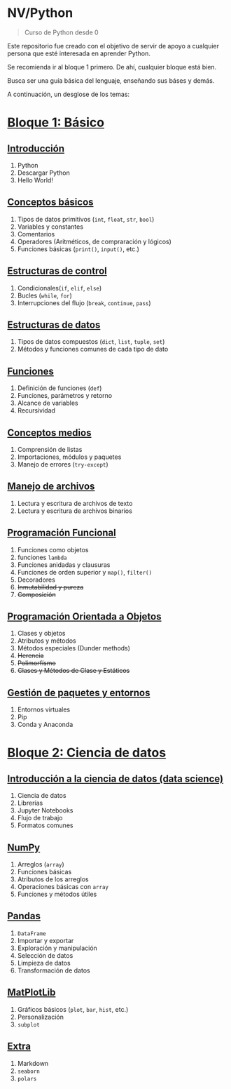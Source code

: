 # NV/Python
> Curso de Python desde 0

Este repositorio fue creado con el objetivo de servir de apoyo a cualquier persona que esté interesada en aprender Python.

Se recomienda ir al bloque 1 primero. De ahí, cualquier bloque está bien.

Busca ser una guía básica del lenguaje, enseñando sus báses y demás.

A continuación, un desglose de los temas:

# [Bloque 1: Básico](./Bloque%201%20-%20Básico/)

## [Introducción](./Bloque%201%20-%20Básico/1.0%20-%20Introducción/Introducción.md)

1. Python
2. Descargar Python
3. Hello World!

## [Conceptos básicos](./Bloque%201%20-%20Básico/1.1%20-%20Conceptos%20básicos/Conceptos_básicos.md)
1. Tipos de datos primitivos (`int`, `float`, `str`, `bool`)
2. Variables y constantes 
3. Comentarios
4. Operadores (Aritméticos, de compraración y lógicos)
5. Funciones básicas (`print()`, `input()`, etc.) 

## [Estructuras de control](./Bloque%201%20-%20Básico/1.2%20-%20Estructuras%20de%20control/Estructuras_de_control.md)
1. Condicionales(`if`, `elif`, `else`)
2. Bucles (`while`, `for`)
3. Interrupciones del flujo (`break`, `continue`, `pass`) 

## [Estructuras de datos](./Bloque%201%20-%20Básico/1.3%20-%20Estructuras%20de%20datos/Estructuras_de_datos.md)
1. Tipos de datos compuestos (`dict`, `list`, `tuple`, `set`)
2. Métodos y funciones comunes de cada tipo de dato

## [Funciones](./Bloque%201%20-%20Básico/1.4%20-%20Funciones/Funciones.md)
1. Definición de funciones (`def`)
2. Funciones, parámetros y retorno
3. Alcance de variables
4. Recursividad

## [Conceptos medios](./Bloque%201%20-%20Básico/1.5%20-%20Conceptos%20medios/Conceptos_medios.md)
1.  Comprensión de listas
2.  Importaciones, módulos y paquetes
3.  Manejo de errores (`try-except`)

## [Manejo de archivos](./Bloque%201%20-%20Básico/1.6%20-%20Manejo%20de%20archivos/Manejo%20de%20archivos.md)
1. Lectura y escritura de archivos de texto
2. Lectura y escritura de archivos binarios

## [Programación Funcional](./Bloque%201%20-%20Básico/1.7%20-%20Programación%20Funcional/Programación%20Funcional.md)
1. Funciones como objetos
2. funciones `lambda`
3. Funciones anidadas y clausuras
4. Funciones de orden superior y `map()`, `filter()`
5. Decoradores
6. ~~Inmutabilidad y pureza~~
7. ~~Composición~~

## [Programación Orientada a Objetos](./Bloque%201%20-%20Básico/1.8%20-%20Programación%20Orientada%20a%20Objetos/Programación%20Orientada%20a%20Objetos.md)
1. Clases y objetos
2. Atributos y métodos
3. Métodos especiales (Dunder methods)
4. ~~Herencia~~ 
5. ~~Polimorfísmo~~
6. ~~Clases y Métodos de Clase y Estáticos~~

## [Gestión de paquetes y entornos](./Bloque%201%20-%20Básico/1.9%20-%20Gestión%20de%20paquetes%20y%20entornos/Gestión%20de%20paquetes%20y%20entornos.md)
1. Entornos virtuales
2. Pip 
3. Conda y Anaconda  

# [Bloque 2: Ciencia de datos](./Bloque%202%20-%20Ciencia%20de%20datos/)

## [Introducción a la ciencia de datos (data science)](./Bloque%202%20-%20Ciencia%20de%20datos/2.0%20-%20Introducción%20a%20la%20ciencia%20de%20datos/Introduccion_a_la_ciencia_de_datos.md)
1. Ciencia de datos
2. Librerías
3. Jupyter Notebooks
4. Flujo de trabajo
5. Formatos comunes

## [NumPy](./Bloque%202%20-%20Ciencia%20de%20datos/2.1%20-%20NumPy/numpy.md)
1. Arreglos (`array`)
2. Funciones básicas
3. Atributos de los arreglos
4. Operaciones básicas con `array`
5. Funciones y métodos útiles 

## [Pandas](./Bloque%202%20-%20Ciencia%20de%20datos/2.2%20-%20Pandas/pandas.md)
1. `DataFrame`
2. Importar y exportar
3. Exploración y manipulación
4. Selección de datos
5. Limpieza de datos
6. Transformación de datos

## [MatPlotLib](./Bloque%202%20-%20Ciencia%20de%20datos/2.3%20-%20MatPlotLib/matplotlib.md)
1. Gráficos básicos (`plot`, `bar`, `hist`, etc.)
2. Personalización
3. `subplot`

## [Extra](./Bloque%202%20-%20Ciencia%20de%20datos/2.4%20-%20Extra/extra.md)
1. Markdown
2. `seaborn`
3. `polars`
